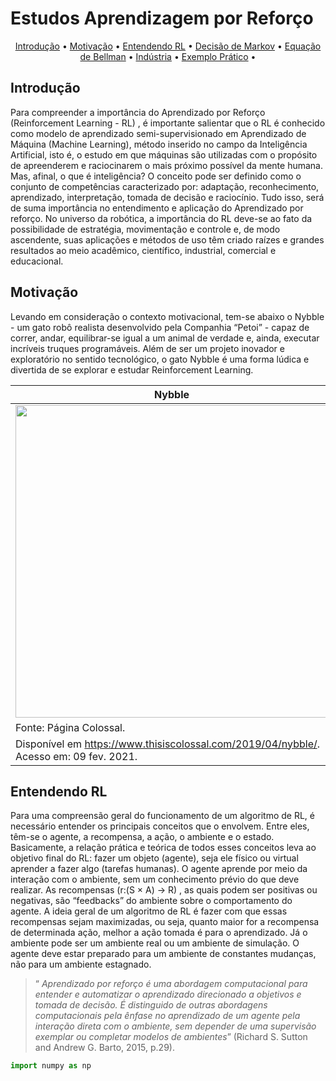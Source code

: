 # Estudos Aprendizagem por Reforço
<p align="center">
 <a href="#introducao">Introdução</a> •
 <a href="#motivacao">Motivação</a> • 
 <a href="#rl">Entendendo RL</a> • 
 <a href="#markov">Decisão de Markov</a> • 
 <a href="#bellman">Equação de Bellman</a> • 
 <a href="#industria">Indústria</a>  • 
 <a href="#exemplo">Exemplo Prático</a> • 
</p>

## Introdução
<p align="left">Para compreender a importância do Aprendizado por Reforço (Reinforcement Learning - RL) , é importante salientar que o RL é conhecido como modelo de aprendizado semi-supervisionado em Aprendizado de Máquina (Machine Learning), método inserido no campo da Inteligência Artificial, isto é, o estudo em que máquinas são utilizadas com o propósito de apreenderem e raciocinarem o mais próximo possível da mente humana. Mas, afinal, o que é inteligência? O conceito pode ser definido como o conjunto de competências caracterizado por: adaptação, reconhecimento, aprendizado, interpretação, tomada de decisão e raciocínio. Tudo isso, será de suma importância no entendimento e aplicação do Aprendizado por reforço. No universo da robótica, a importância do RL deve-se ao fato da possibilidade de estratégia, movimentação e controle e, de modo ascendente, suas aplicações e métodos de uso têm criado raízes e grandes resultados ao meio acadêmico, científico, industrial, comercial e educacional.</p>

## Motivação
<p align="left">Levando em consideração o contexto motivacional, tem-se abaixo o Nybble - um gato robô realista desenvolvido pela Companhia “Petoi” - capaz de correr, andar, equilibrar-se igual a um animal de verdade e, ainda, executar incríveis truques programáveis. Além de ser um projeto inovador e exploratório no sentido tecnológico, o gato Nybble é uma forma lúdica e divertida de se explorar e estudar Reinforcement Learning.</p>

| Nybble | Nybble em movimento |
| ------------ | ------------- |
| <img src="https://www.thisiscolossal.com/wp-content/uploads/2019/04/Nybble_03.jpg" width="500"> | <img src="https://www.thisiscolossal.com/wp-content/uploads/2019/04/nybble-2.gif" width="500">|
| Fonte: Página Colossal.
Disponível em <https://www.thisiscolossal.com/2019/04/nybble/>. Acesso em: 09 fev. 2021. |

## Entendendo RL
<p align="left">Para uma compreensão geral do funcionamento de um algoritmo de RL, é necessário entender os principais conceitos que o envolvem. Entre eles, têm-se o agente, a recompensa, a ação, o ambiente e o estado. Basicamente, a relação prática e teórica de todos esses conceitos leva ao objetivo final do RL: fazer um objeto (agente), seja ele físico ou virtual aprender a fazer algo (tarefas humanas). O agente aprende por meio da interação com o ambiente, sem um conhecimento prévio do que deve realizar. As recompensas (r:(S × A) → R) , as quais podem ser  positivas ou negativas, são “feedbacks” do ambiente sobre o comportamento do agente. A ideia geral de um algoritmo de RL é fazer com que essas recompensas sejam maximizadas, ou seja, quanto maior for a recompensa de determinada ação, melhor a ação tomada é para o aprendizado. Já o ambiente pode ser um ambiente real ou um ambiente de simulação. O agente deve estar preparado para um ambiente de constantes mudanças, não para um ambiente estagnado.</p>

>“ _Aprendizado por reforço é uma abordagem computacional para entender e automatizar o aprendizado direcionado a objetivos e tomada de decisão. É distinguido de outras abordagens computacionais pela ênfase no aprendizado de um agente pela interação direta com o ambiente, sem depender de uma supervisão exemplar ou completar modelos de ambientes_” (Richard S. Sutton and Andrew G. Barto, 2015, p.29).


```python
import numpy as np 
```
